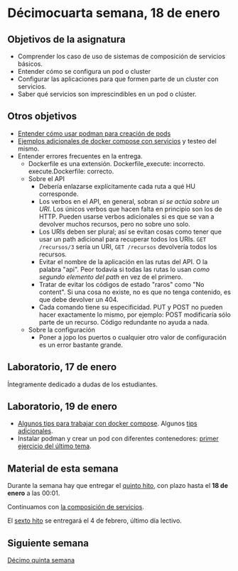 # Décimocuarta semana, 18 de enero


## Objetivos de la asignatura

- Comprender los caso de uso de sistemas de composición de servicios
  básicos.
- Entender cómo se configura un pod o cluster
- Configurar las aplicaciones para que formen parte de un cluster con
  servicios.
- Saber qué servicios son imprescindibles en un pod o clúster.

## Otros objetivos

- [Entender cómo usar podman para creación de pods](http://jj.github.io/CC/documentos/temas/Composicion_de_contenedores)
- [Ejemplos adicionales de docker compose con servicios](http://jj.github.io/CC/documentos/temas/Composicion_de_contenedores#composici%C3%B3n-de-servicios-con-docker-compose) y
  testeo del mismo.
- Entender errores frecuentes en la entrega.
  - Dockerfile es una extensión. Dockerfile_execute:
    incorrecto. execute.Dockerfile: correcto.
  - Sobre el API
    - Debería enlazarse explícitamente cada ruta a qué HU corresponde.
    - Los verbos en el API, en general, sobran *si se actúa sobre un URI*. Los únicos verbos que
      hacen falta en principio son los de HTTP. Pueden usarse verbos
      adicionales si es que se van a devolver muchos recursos, pero no
      sobre uno solo.
    - Los URIs deben ser plural; así se evitan cosas como tener que
      usar un path adicional para recuperar todos los URIs. `GET
      /recursos/3` sería un URI, `GET /recursos` devolvería todos los
      recursos.
    - Evitar el nombre de la aplicación en las rutas del API. O la
      palabra "api". Peor todavía si todas las rutas lo usan *como
      segundo elemento del path* en vez de el primero.
    - Tratar de evitar los códigos de estado "raros" como "No
      content". Si una cosa no existe, no es que no tenga contenido,
      es que debe devolver un 404.
    - Cada comando tiene su especificidad. PUT y POST no pueden hacer
      exactamente lo mismo, por ejemplo: POST modificaría sólo parte
      de un recurso. Código redundante no ayuda a nada.
  - Sobre la configuración
    - Poner a jopo los puertos o cualquier otro valor de configuración
      es un error bastante grande.
      
## Laboratorio, 17 de enero

Íntegramente dedicado a dudas de los estudiantes.

## Laboratorio, 19 de enero

- [Algunos tips para trabajar con docker compose](https://runnable.com/docker/advanced-docker-compose-configuration). Algunos
  [tips adicionales](https://pscheit.medium.com/docker-compose-advanced-configuration-541356d121de).
- Instalar podman y crear un pod con diferentes contenedores: [primer
  ejercicio del último tema](http://jj.github.io/CC/documentos/temas/Composicion_de_contenedores#pods-con-podman).

## Material de esta semana

Durante la semana hay que entregar el
[quinto hito](http://jj.github.io/CC/documentos/proyecto/5.Microservicio.html),
con plazo hasta el **18 de enero** a las 00:01.

Continuamos con [la composición de servicios](http://jj.github.io/CC/documentos/temas/Composicion_de_contenedores).

El [sexto hito](http://jj.github.io/CC/documentos/proyecto/6.Compose) se entregará el 4 de febrero, último día lectivo.

## Siguiente semana

[Décimo quinta semana](15-semana.md)
